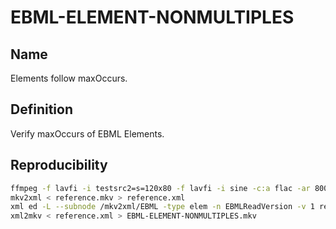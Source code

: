 # EBML-ELEMENT-NONMULTIPLES

## Name

Elements follow maxOccurs.

## Definition

Verify maxOccurs of EBML Elements.

## Reproducibility
```sh
ffmpeg -f lavfi -i testsrc2=s=120x80 -f lavfi -i sine -c:a flac -ar 8000 -vframes 2 -c:v ffv1 -level 3 -c:a flac -g 1 -y reference.mkv
mkv2xml < reference.mkv > reference.xml
xml ed -L --subnode /mkv2xml/EBML -type elem -n EBMLReadVersion -v 1 reference.xml
xml2mkv < reference.xml > EBML-ELEMENT-NONMULTIPLES.mkv
```
